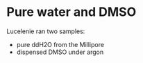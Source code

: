 # Pure water and DMSO

Lucelenie ran two samples:
* pure ddH2O from the Millipore
* dispensed DMSO under argon

